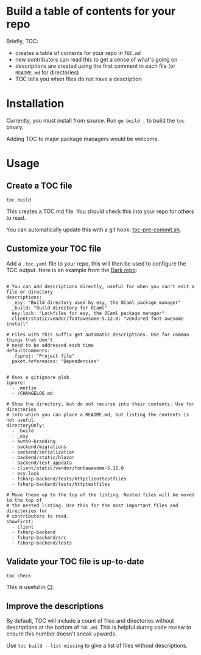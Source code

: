 # Build a table of contents for your repo

Briefly, TOC:

- creates a table of contents for your repo in `TOC.md`
- new contributors can read this to get a sense of what's going on
- descriptions are created using the first comment in each file (or `README.md` for directories)
- TOC tells you when files do not have a description

# Installation

Currently, you must install from source. Run `go build .` to build the `toc` binary.

Adding TOC to major package managers would be welcome.

# Usage

## Create a TOC file

```
toc build
```

This creates a TOC.md file. You should check this into your repo for others to read.

You can automatically update this with a git hook: [toc-pre-commit.sh](toc-pre-commit.sh).

## Customize your TOC file

Add a `.toc.yaml` file to your repo, this will then be used to configure the TOC
output. Here is an example from the [Dark repo](https://github.com/dark/darklang):

```

# You can add descriptions directly, useful for when you can't edit a file or directory
descriptions:
  _esy: "Build directory used by esy, the OCaml package manager"
  _build: "Build directory for OCaml"
  esy.lock: "Lockfiles for esy, the OCaml package manager"
  client/static/vendor/fontawesome-5.12.0: "Vendored font-awesome install"

# Files with this suffix get automatic descriptions. Use for common things that don't
# need to be addressed each time
defaultComments:
  .fsproj: "Project file"
  paket.references: "Dependencies"


# Uses a gitignore glob
ignore:
  - .merlin
  - /CHANGELOG.md

# Show the directory, but do not recurse into their contents. Use for directories
# into which you can place a README.md, but listing the contents is not useful.
directoryOnly:
  - _build
  - _esy
  - auth0-branding
  - backend/migrations
  - backend/serialization
  - backend/static/blazor
  - backend/test_appdata
  - client/static/vendor/fontawesome-5.12.0
  - esy.lock
  - fsharp-backend/tests/httpclienttestfiles
  - fsharp-backend/tests/httptestfiles

# Move these up to the top of the listing. Nested files will be moved to the top of
# the nested listing. Use this for the most important files and directories for
# contributors to read.
showFirst:
  - client
  - fsharp-backend
  - fsharp-backend/src
  - fsharp-backend/tests

```

## Validate your TOC file is up-to-date

```
toc check
```

This is useful in [CI](https://circleci.com).

## Improve the descriptions

By default, TOC will include a count of files and directories without descriptions at
the bottom of `TOC.md`. This is helpful during code review to ensure this number
doesn't sneak upwards.

Use `toc build --list-missing` to give a list of files without descriptions.
